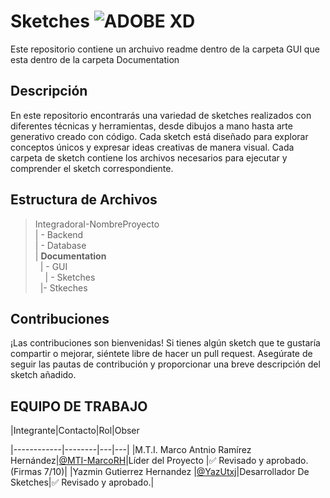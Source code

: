 # Sketches ![ADOBE XD]( https://img.shields.io/badge/Adobe%20XD-470137?style=for-the-badge&logo=Adobe%20XD&logoColor=#FF61F6  )

Este repositorio contiene un archuivo readme  dentro de la carpeta  GUI que esta dentro de la carpeta Documentation

## Descripción

En este repositorio encontrarás una variedad de sketches realizados con diferentes técnicas y herramientas, desde dibujos a mano hasta arte generativo creado con código. Cada sketch está diseñado para explorar conceptos únicos y expresar ideas creativas de manera visual.
Cada carpeta de sketch contiene los archivos necesarios para ejecutar y comprender el sketch correspondiente.
## Estructura de Archivos

>IntegradoraI-NombreProyecto<br>
>| - Backend <br>
>| - Database<br>
>| **Documentation** <br>
>&nbsp;&nbsp;| - GUI <br>
>&nbsp;&nbsp;&nbsp;&nbsp;| - Sketches<br>
>&nbsp;&nbsp;|- Stkeches



## Contribuciones

¡Las contribuciones son bienvenidas! Si tienes algún sketch que te gustaría compartir o mejorar, siéntete libre de hacer un pull request. Asegúrate de seguir las pautas de contribución y proporcionar una breve descripción del sketch añadido.

## EQUIPO DE TRABAJO 
|Integrante|Contacto|Rol|Obser



|------------|--------|---|---|
|M.T.I. Marco Antnio Ramírez Hernández|[@MTI-MarcoRH](https://github.com/MTI-MarcoRH)|Líder del Proyecto |✅ Revisado y aprobado. (Firmas 7/10)|
|Yazmin Gutierrez Hernandez |[@YazUtxj](https://github.com/YazUtxj)|Desarrollador De Sketches|✅ Revisado y aprobado.|
